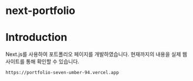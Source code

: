 # next-portfolio

# Introduction
Next.js를 사용하여 포트폴리오 페이지를 개발하였습니다.
현재까지의 내용을 실제 웹사이트를 통해 확인할 수 있습니다.

```
https://portfolio-seven-umber-94.vercel.app
```
